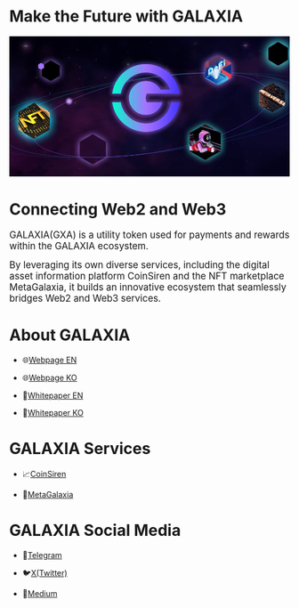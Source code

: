 <h1>Make the Future with GALAXIA</h1>
<img src="https://github.com/GALAXIA-GXA/.github/blob/main/header.png" width="1000">

<h1>Connecting Web2 and Web3</h1>
<span style="font-size:1.2em;">GALAXIA(GXA) is a utility token used for payments and rewards within the GALAXIA ecosystem.</span>

<span style="font-size:1.2em;">By leveraging its own diverse services, including the digital asset information platform CoinSiren and the NFT marketplace MetaGalaxia, it builds an innovative ecosystem that seamlessly bridges Web2 and Web3 services.</span>

<h1>About GALAXIA</h1>

- 🌐[Webpage EN](https://www.galaxiacoin.io)

- 🌐[Webpage KO](https://www.galaxiacoin.io/index_kr.html)
  
- 📜[Whitepaper EN](https://www.galaxiacoin.io/assets/doc/galaxia-whitepaper-eng_v1.4.pdf)
  
- 📜[Whitepaper KO](https://www.galaxiacoin.io/assets/doc/galaxia-whitepaper-kor_v1.4.pdf)

<h1>GALAXIA Services</h1>

- 📈[CoinSiren](https://coinsiren.io/)

- 🎨[MetaGalaxia](https://metagalaxia.com/)


<h1>GALAXIA Social Media</h1>

- 📢[Telegram](https://t.me/GXACommunity)

- 🐦[X(Twitter)](https://x.com/GXA_galaxia)
  
- 📝[Medium](https://medium.com/@Galaxiacoin.io)
  

